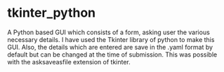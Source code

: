 # tkinter_python
A Python based GUI which consists of a form, asking user the various necessary details.
I have used the Tkinter library of python to make this GUI. Also, the details which are entered are save in the .yaml format by default but can be changed at the time of submission. This was possible with the asksaveasfile extension of tkinter.

